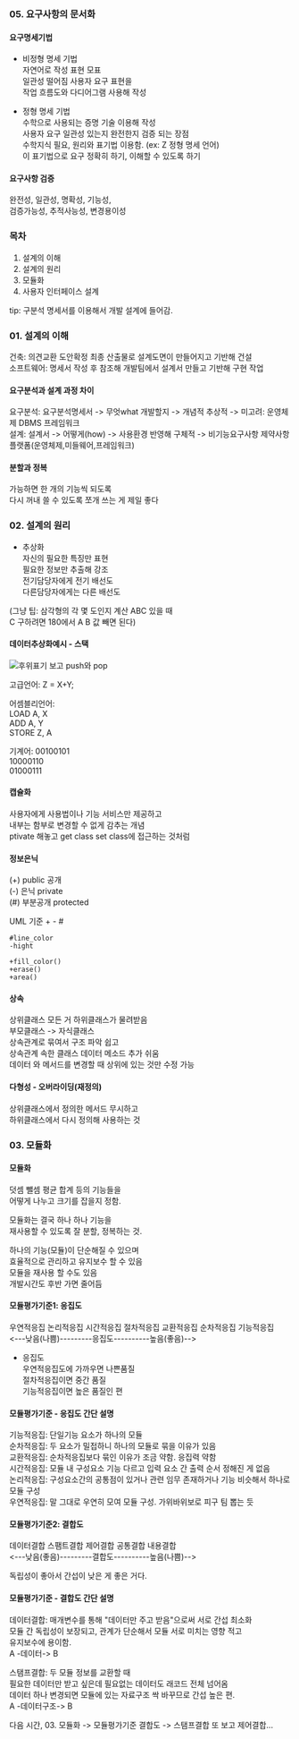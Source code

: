 ### 05. 요구사항의 문서화 
#### 요구명세기법 
- 비정형 명세 기법  
자연어로 작성 표현 모표  
일관성 떨어짐 사용자 요구 표현을  
작업 흐름도와 다디어그램 사용해 작성  
  
- 정형 명세 기법  
수학으로 사용되는 증명 기술 이용해 작성  
사용자 요구 일관성 있는지 완전한지 검증 되는 장점  
수학지식 필요, 원리와 표기법 이용함. (ex: Z 정형 명세 언어)  
이 표기법으로 요구 정확히 하기, 이해할 수 있도록 하기  
  
#### 요구사항 검증 
완전성, 일관성, 명확성, 기능성,  
검증가능성, 추적사능성, 변경용이성  
  
### 목차 
01. 설계의 이해  
02. 설계의 원리  
03. 모듈화  
04. 사용자 인터페이스 설계  
  
tip: 구분석 명세서를 이용해서 개발 설계에 들어감.  
  
### 01. 설계의 이해 
건축: 의견교환 도안확정 최종 산출물로 설계도면이 만들어지고 기반해 건설  
소프트웨어: 명세서 작성 후 참조해 개발팀에서 설계서 만들고 기반해 구현 작업  
  
#### 요구분석과 설계 과정 차이   
요구분석: 요구분석명세서 -> 무엇what 개발할지 -> 개념적 추상적 -> 미고려: 운영체제 DBMS 프레임워크  
설계: 설계서 -> 어떻게(how) -> 사용환경 반영해 구체적 -> 비기능요구사항 제약사항 플랫폼(운영체제,미들웨어,프레임워크)  
  

#### 분할과 정복 
가능하면 한 개의 기능씩 되도록  
다시 꺼내 쓸 수 있도록 쪼개 쓰는 게 제일 좋다  
  
### 02. 설계의 원리 

- 추상화  
자신의 필요한 특징만 표현  
필요한 정보만 추출해 강조  
전기담당자에게 전기 배선도  
다른담당자에게는 다른 배선도  
  
(그냥 팁: 삼각형의 각 몇 도인지 계산 ABC 있을 때  
C 구하려면 180에서 A B 값 빼면 된다)  
  
#### 데이터추상화예시 - 스택 
![후위표기 보고 push와 pop](./Image/후위push-pop)  
  
고급언어: Z = X+Y;  
  
어셈블리언어:  
LOAD A, X  
ADD A, Y  
STORE Z, A  
  
기계어: 00100101  
10000110  
01000111  
  
#### 캡슐화 
사용자에게 사용법이나 기능 서비스만 제공하고  
내부는 함부로 변경할 수 없게 감추는 개념  
ptivate 해놓고 get class set class에 접근하는 것처럼  
  
#### 정보은닉 
(+) public 공개  
(-) 은닉 private  
(#) 부분공개 protected  
  
UML 기준 + - #  
```
#line_color 
-hight 

+fill_color()  
+erase()  
+area()  
```
  
#### 상속 
상위클래스 모든 거 하위클래스가 물려받음  
부모클래스 -> 자식클래스  
상속관계로 묶여서 구조 파악 쉽고  
상속관계 속한 클래스 데이터 메소드 추가 쉬움  
데이터 와 메서드를 변경할 때 상위에 있는 것만 수정 가능  
  
#### 다형성 - 오버라이딩(재정의) 
상위클래스에서 정의한 메서드 무시하고  
하위클래스에서 다시 정의해 사용하는 것  
  
### 03. 모듈화 
#### 모듈화 
덧셈 뺄셈 평균 합계 등의 기능들을  
어떻게 나누고 크기를 잡을지 정함.  
  
모듈화는 결국 하나 하나 기능을  
재사용할 수 있도록 잘 분할, 정복하는 것.  
  
하나의 기능(모듈)이 단순해질 수 있으며  
효율적으로 관리하고 유지보수 할 수 있음  
모듈을 재사용 할 수도 있음  
개발시간도 후반 가면 줄어듬  
  
#### 모듈평가기준1: 응집도 
우연적응집 논리적응집 시간적응집 절차적응집 교환적응집 순차적응집 기능적응집  
<---낮음(나쁨)---------응집도----------높음(좋음)-->  
  
- 응집도  
우연적응집도에 가까우면 나쁜품질  
절차적응집이면 중간 품질  
기능적응집이면 높은 품질인 편  
   
#### 모듈평가기준 - 응집도 간단 설명   
기능적응집: 단일기능 요소가 하나의 모듈  
순차적응집: 두 요소가 밀접하니 하나의 모듈로 묶을 이유가 있음   
교환적응집: 순차적응집보다 묶인 이유가 조금 약함. 응집력 약함  
시간적응집: 모듈 내 구성요소 기능 다르고 입력 요소 간 출력 순서 정해진 게 없음  
논리적응집: 구성요소간의 공통점이 있거나 관련 임무 존재하거나 기능 비슷해서 하나로 모듈 구성  
우연적응집: 말 그대로 우연히 모여 모듈 구성. 가위바위보로 피구 팀 뽑는 듯  
  
#### 모듈평가기준2: 결합도 
데이터결합 스팸트결합 제어결합 공통결합 내용결합  
<---낮음(좋음)---------결합도----------높음(나쁨)-->  
  
독립성이 좋아서 간섭이 낮은 게 좋은 거다.  

#### 모듈평가기준 - 결합도 간단 설명 
데이터결합: 매개변수를 통해 "데이터만 주고 받음"으로써 서로 간섭 최소화  
모듈 간 독립성이 보장되고, 관계가 단순해서 모듈 서로 미치는 영향 적고  
유지보수에 용이함.  
A -데이터-> B  
  
스탬프결합: 두 모듈 정보를 교환할 때  
필요한 데이터만 받고 싶은데 필요없는 데이터도 래코드 전체 넘어옴  
데이터 하나 변경되면 모듈에 있는 자료구조 싹 바꾸므로 간섭 높은 편.  
A -데이터구조-> B  
  
다음 시간, 03. 모듈화 -> 모듈평가기준 결합도 -> 스탬프결합 또 보고 제어결합...  
  
